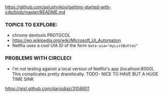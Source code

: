 
https://github.com/aslushnikov/getting-started-with-cdp/blob/master/README.md

### TOPICS TO EXPLORE:
- chrome devtools PROTOCOL
- https://en.wikipedia.org/wiki/Microsoft_UI_Automation
- Netflix uses a cool UIA ID of the form `data-uia="myListButton"`


### PROBLEMS WITH CIRCLECI
- I'm not testing against a local version of Netflix's app (localhost:8000). This complicates 
pretty dramitically. TODO- NICE TO HAVE BUT A HUGE TIME SINK


https://gist.github.com/dariodiaz/3104601
<!-- # COOL HIGHLIST FUCNTION FOR DEBUGGING
# def highlight(element):
#     """Highlights (blinks) a Selenium Webdriver element"""
#     driver = element._parent
#     def apply_style(s):
#         driver.execute_script("arguments[0].setAttribute('style', arguments[1]);",
#                               element, s)
#     original_style = element.get_attribute('style')
#     apply_style("background: yellow; border: 2px solid red;")
#     time.sleep(.3)
#     apply_style(original_style) -->